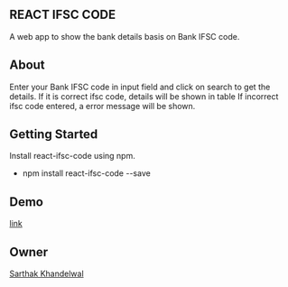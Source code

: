 ## REACT IFSC CODE
A web app to show the bank details basis on Bank IFSC code.

## About
Enter your Bank IFSC code in input field and click on search to get the details.
If it is correct ifsc code, details will be shown in table
If incorrect ifsc code entered, a error message will be shown.

## Getting Started
Install react-ifsc-code using npm.
  * npm install react-ifsc-code --save 

## Demo
[link]()

## Owner
[Sarthak Khandelwal](https://github.com/khandelwalsarthak)